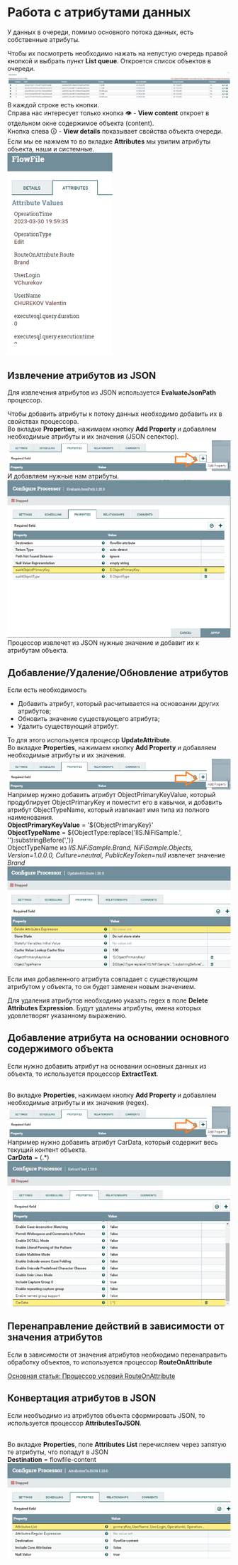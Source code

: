 # Работа с атрибутами данных

У данных в очереди, помимо основного потока данных, есть собственные атрибуты.

Чтобы их посмотреть необходимо нажать на непустую очередь правой кнопкой и выбрать пункт **List queue**. Откроется список объектов в очереди.
<br/>![Nifi Attr Queue](images/nifi_attr_queue.png)
<br/>В каждой строке есть кнопки. 
<br/>Справа нас интересует только кнопка 👁 - **View content** откроет в отдельном окне содержимое объекта (content).
<br/>Кнопка слева 🛈 - **View details** показывает свойства объекта очереди. Если мы ее нажмем то во вкладке **Attributes** мы увилим атрибуты объекта, наши и системные.
<br/>![Nifi Attr FlowFile](images/nifi_attr_flowfile.png)

## Извлечение атрибутов из JSON
Для извлечения атрибутов из JSON используется **EvaluateJsonPath** процессор.

Чтобы добавить атрибуты к потоку данных необходимо добавить их в свойствах процессора. 
<br/>Во вкладке **Properties**, нажимаем кнопку **Add Property** и добавляем необходимые атрибуты и их значения (JSON селектор).
<br/>![Nifi Add Prop](images/nifi_add_prop.png)
<br/>И добавляем нужные нам атрибуты.
<br/>![Nifi EJP](images/nifi_ejp.png)
<br/>Процессор извлечет из JSON нужные значение и добавит их к атрибутам объекта.

## Добавление/Удаление/Обновление атрибутов
Если есть необходимость 
* Добавить атрибут, который расчитывается на основоании других атрибутов;
* Обновить значение существующего атрибута;
* Удалить существующий атрибут.

То для этого используется процесор **UpdateAttribute**.
<br/>Во вкладке **Properties**, нажимаем кнопку **Add Property** и добавляем необходимые атрибуты и их значения.
<br/>![Nifi Add Prop](images/nifi_add_prop.png)
<br/>Например нужно добавить атрибут ObjectPrimaryKeyValue, который продублирует ObjectPrimaryKey и поместит его в кавычки, и добавить атрибут ObjectTypeName, который извлекает имя типа из полного наименования.
<br/>**ObjectPrimaryKeyValue** = '\${ObjectPrimaryKey}'
<br/>**ObjectTypeName** = \${ObjectType:replace('IIS.NiFiSample.', ''):substringBefore(',')}
<br/>ObjectTypeName из *IIS.NiFiSample.Brand, NiFiSample.Objects, Version=1.0.0.0, Culture=neutral, PublicKeyToken=null* извлечет значение *Brand*
<br/>![Nifi Attr Update](images/nifi_attr_update.png)

Если имя добавленного атрибута совпадает с существующим атрибутом у объекта, то он будет заменен новым значением.

Для удаления атрибутов необходимо указать regex в поле **Delete Attributes Expression**. Будут удалены атрибуты, имена которых удовлетворят указанному выражению.

## Добавление атрибута на основании основного содержимого объекта
Если нужно добавить атрибут на основании основных данных из объекта, то используется процессор **ExtractText**.

<br/>Во вкладке **Properties**, нажимаем кнопку **Add Property** и добавляем необходимые атрибуты и их значения (regex).
<br/>![Nifi Add Prop](images/nifi_add_prop.png)
<br/>Например нужно добавить атрибут CarData, который содержит весь текущий контент объекта.
<br/>**CarData** = (.*)
<br/>![Nifi Attr Extract](images/nifi_attr_extract.png)

## Перенаправление действий в зависимости от значения атрибутов
Если в зависимости от значения атрибутов необходимо перенаправить обработку объектов, то используется процессор **RouteOnAttribute**

[Основная статья: Процессор условий RouteOnAttribute](%D0%9F%D1%80%D0%BE%D1%86%D0%B5%D1%81%D1%81%D0%BE%D1%80%20%D1%83%D1%81%D0%BB%D0%BE%D0%B2%D0%B8%D0%B9%20RouteOnAttribute.md)

## Конвертация атрибутов в JSON
Если необъодимо из атрибутов объекта сформировать JSON, то используется процессор **AttributesToJSON**.

<br/>Во вкладке **Properties**, поле **Attributes List** перечисляем через запятую те атрибуты, что попадут в JSON
<br/>**Destination** = flowfile-content
<br/>![Nifi Attr toJSON](images/nifi_attr_toJSON.png)